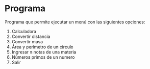 # Programa #

Programa que permite ejecutar un menú con las siguientes opciones:

1.	Calculadora
2.	Convertir distancia
3.	Convertir masa
4.	Área y perímetro de un circulo
5.	Ingresar n notas de una materia
6.	Números primos de un numero
7.	Salir